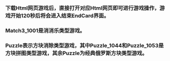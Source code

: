 ### 下载Html网页游戏后，直接打开对应Html网页即可进行游戏操作，游戏开始120秒后将会进入结束EndCard界面。
### Match3_1001是消消乐类型游戏。
### Puzzle表示方块消除类型游戏，其中Puzzle_1044和Puzzle_1053是方块拼图类型游戏，其余Puzzle为经典俄罗斯方块类型游戏。
